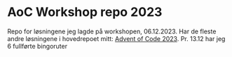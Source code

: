 # AoC Workshop repo 2023

Repo for løsningene jeg lagde på workshopen, 06.12.2023. Har de fleste andre løsningene i hovedrepoet mitt: [Advent of Code 2023](https://github.com/marius-brauterfallet/AdventOfCode2023). Pr. 13.12 har jeg 6 fullførte bingoruter
